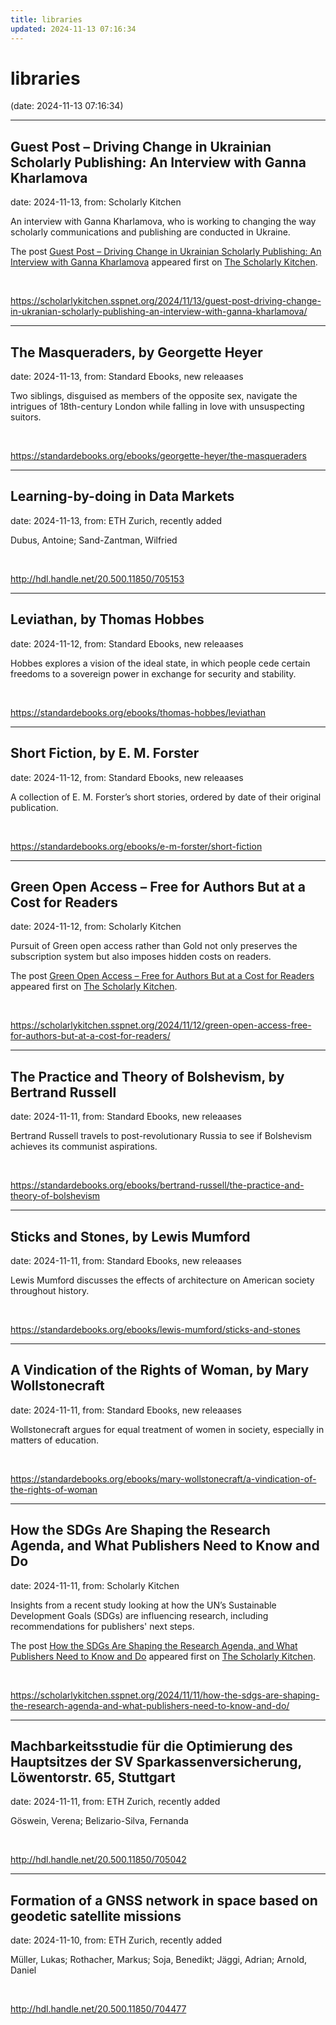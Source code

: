 ```yaml
---
title: libraries
updated: 2024-11-13 07:16:34
---
```


# libraries

(date: 2024-11-13 07:16:34)

---

## Guest Post – Driving Change in Ukrainian Scholarly Publishing: An Interview with Ganna Kharlamova

date: 2024-11-13, from: Scholarly Kitchen

<p>An interview with Ganna Kharlamova, who is working to changing the way scholarly communications and publishing are conducted in Ukraine.</p>
<p>The post <a href="https://scholarlykitchen.sspnet.org/2024/11/13/guest-post-driving-change-in-ukranian-scholarly-publishing-an-interview-with-ganna-kharlamova/">Guest Post – Driving Change in Ukrainian Scholarly Publishing: An Interview with Ganna Kharlamova</a> appeared first on <a href="https://scholarlykitchen.sspnet.org">The Scholarly Kitchen</a>.</p>
 

<br> 

<https://scholarlykitchen.sspnet.org/2024/11/13/guest-post-driving-change-in-ukranian-scholarly-publishing-an-interview-with-ganna-kharlamova/>

---

## The Masqueraders, by Georgette Heyer

date: 2024-11-13, from: Standard Ebooks, new releaases

Two siblings, disguised as members of the opposite sex, navigate the intrigues of 18th-century London while falling in love with unsuspecting suitors. 

<br> 

<https://standardebooks.org/ebooks/georgette-heyer/the-masqueraders>

---

## Learning-by-doing in Data Markets

date: 2024-11-13, from: ETH Zurich, recently added

Dubus, Antoine; Sand-Zantman, Wilfried 

<br> 

<http://hdl.handle.net/20.500.11850/705153>

---

## Leviathan, by Thomas Hobbes

date: 2024-11-12, from: Standard Ebooks, new releaases

Hobbes explores a vision of the ideal state, in which people cede certain freedoms to a sovereign power in exchange for security and stability. 

<br> 

<https://standardebooks.org/ebooks/thomas-hobbes/leviathan>

---

## Short Fiction, by E. M. Forster

date: 2024-11-12, from: Standard Ebooks, new releaases

A collection of E. M. Forster’s short stories, ordered by date of their original publication. 

<br> 

<https://standardebooks.org/ebooks/e-m-forster/short-fiction>

---

## Green Open Access – Free for Authors But at a Cost for Readers

date: 2024-11-12, from: Scholarly Kitchen

<p>Pursuit of Green open access rather than Gold not only preserves the subscription system but also imposes hidden costs on readers.</p>
<p>The post <a href="https://scholarlykitchen.sspnet.org/2024/11/12/green-open-access-free-for-authors-but-at-a-cost-for-readers/">Green Open Access &#8211; Free for Authors But at a Cost for Readers</a> appeared first on <a href="https://scholarlykitchen.sspnet.org">The Scholarly Kitchen</a>.</p>
 

<br> 

<https://scholarlykitchen.sspnet.org/2024/11/12/green-open-access-free-for-authors-but-at-a-cost-for-readers/>

---

## The Practice and Theory of Bolshevism, by Bertrand Russell

date: 2024-11-11, from: Standard Ebooks, new releaases

Bertrand Russell travels to post-revolutionary Russia to see if Bolshevism achieves its communist aspirations. 

<br> 

<https://standardebooks.org/ebooks/bertrand-russell/the-practice-and-theory-of-bolshevism>

---

## Sticks and Stones, by Lewis Mumford

date: 2024-11-11, from: Standard Ebooks, new releaases

Lewis Mumford discusses the effects of architecture on American society throughout history. 

<br> 

<https://standardebooks.org/ebooks/lewis-mumford/sticks-and-stones>

---

## A Vindication of the Rights of Woman, by Mary Wollstonecraft

date: 2024-11-11, from: Standard Ebooks, new releaases

Wollstonecraft argues for equal treatment of women in society, especially in matters of education. 

<br> 

<https://standardebooks.org/ebooks/mary-wollstonecraft/a-vindication-of-the-rights-of-woman>

---

## How the SDGs Are Shaping the Research Agenda, and What Publishers Need to Know and Do

date: 2024-11-11, from: Scholarly Kitchen

<p>Insights from a recent study looking at how the UN’s Sustainable Development Goals (SDGs) are influencing research, including recommendations for publishers' next steps.</p>
<p>The post <a href="https://scholarlykitchen.sspnet.org/2024/11/11/how-the-sdgs-are-shaping-the-research-agenda-and-what-publishers-need-to-know-and-do/">How the SDGs Are Shaping the Research Agenda, and What Publishers Need to Know and Do</a> appeared first on <a href="https://scholarlykitchen.sspnet.org">The Scholarly Kitchen</a>.</p>
 

<br> 

<https://scholarlykitchen.sspnet.org/2024/11/11/how-the-sdgs-are-shaping-the-research-agenda-and-what-publishers-need-to-know-and-do/>

---

## Machbarkeitsstudie für die Optimierung des Hauptsitzes der SV Sparkassenversicherung, Löwentorstr. 65, Stuttgart

date: 2024-11-11, from: ETH Zurich, recently added

Göswein, Verena; Belizario-Silva, Fernanda 

<br> 

<http://hdl.handle.net/20.500.11850/705042>

---

## Formation of a GNSS network in space based on geodetic satellite missions

date: 2024-11-10, from: ETH Zurich, recently added

Müller, Lukas; Rothacher, Markus; Soja, Benedikt; Jäggi, Adrian; Arnold, Daniel 

<br> 

<http://hdl.handle.net/20.500.11850/704477>


